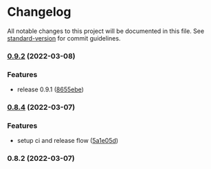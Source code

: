 # Changelog

All notable changes to this project will be documented in this file. See [standard-version](https://github.com/conventional-changelog/standard-version) for commit guidelines.

### [0.9.2](https://github.com/you54f/msw-pact/compare/v0.8.4...v0.9.2) (2022-03-08)


### Features

* release 0.9.1 ([8655ebe](https://github.com/you54f/msw-pact/commit/8655ebec99822982a01a4e5ca9b6377fcf212280))

### [0.8.4](https://github.com/you54f/msw-pact/compare/v0.8.2...v0.8.4) (2022-03-07)


### Features

* setup ci and release flow ([5a1e05d](https://github.com/you54f/msw-pact/commit/5a1e05d1356a53996b845df7d52c0cbf4eb27e35))

### 0.8.2 (2022-03-07)
